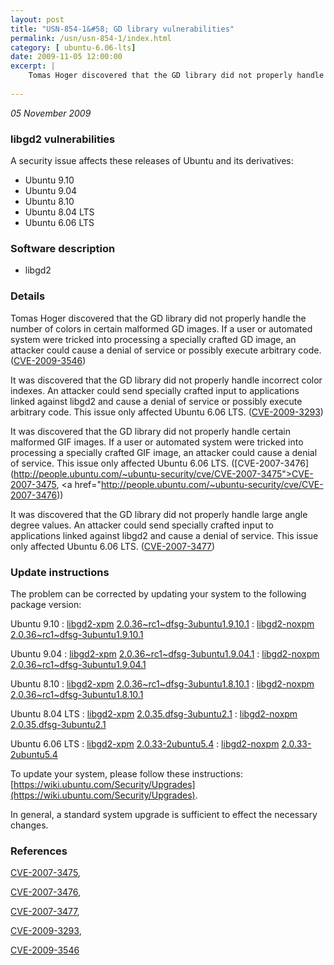 ```yaml
---
layout: post
title: "USN-854-1&#58; GD library vulnerabilities"
permalink: /usn/usn-854-1/index.html
category: [ ubuntu-6.06-lts]
date: 2009-11-05 12:00:00
excerpt: |
    Tomas Hoger discovered that the GD library did not properly handle the number of colors in certain malformed GD images. If a user or automated system were tricked into processing a specially crafted GD image, an attacker could cause a denial of service or possibly execute arbitrary code. ([CVE-2009-3546](http://people.ubuntu.com/~ubuntu-security/cve/CVE-2009-3546))
    
--- 
```

 
 

*05 November 2009*

### libgd2 vulnerabilities

A security issue affects these releases of Ubuntu and its derivatives:

* Ubuntu 9.10
* Ubuntu 9.04
* Ubuntu 8.10
* Ubuntu 8.04 LTS
* Ubuntu 6.06 LTS

### Software description

* libgd2 

### Details

Tomas Hoger discovered that the GD library did not properly handle the number of colors in certain malformed GD images. If a user or automated system were tricked into processing a specially crafted GD image, an attacker could cause a denial of service or possibly execute arbitrary code. ([CVE-2009-3546](http://people.ubuntu.com/~ubuntu-security/cve/CVE-2009-3546))

It was discovered that the GD library did not properly handle incorrect color indexes. An attacker could send specially crafted input to applications linked against libgd2 and cause a denial of service or possibly execute arbitrary code. This issue only affected Ubuntu 6.06 LTS. ([CVE-2009-3293](http://people.ubuntu.com/~ubuntu-security/cve/CVE-2009-3293))

It was discovered that the GD library did not properly handle certain malformed GIF images. If a user or automated system were tricked into processing a specially crafted GIF image, an attacker could cause a denial of service. This issue only affected Ubuntu 6.06 LTS. ([CVE-2007-3476](http://people.ubuntu.com/~ubuntu-security/cve/CVE-2007-3475">CVE-2007-3475</a>, <a href="http://people.ubuntu.com/~ubuntu-security/cve/CVE-2007-3476))

It was discovered that the GD library did not properly handle large angle degree values. An attacker could send specially crafted input to applications linked against libgd2 and cause a denial of service. This issue only affected Ubuntu 6.06 LTS. ([CVE-2007-3477](http://people.ubuntu.com/~ubuntu-security/cve/CVE-2007-3477)) 

### Update instructions

The problem can be corrected by updating your system to the following package version:

Ubuntu 9.10
 : [libgd2-xpm](https://launchpad.net/ubuntu/+source/libgd2) <span> [2.0.36~rc1~dfsg-3ubuntu1.9.10.1](https://launchpad.net/ubuntu/+source/libgd2/2.0.36~rc1~dfsg-3ubuntu1.9.10.1) </span> 
 : [libgd2-noxpm](https://launchpad.net/ubuntu/+source/libgd2) <span> [2.0.36~rc1~dfsg-3ubuntu1.9.10.1](https://launchpad.net/ubuntu/+source/libgd2/2.0.36~rc1~dfsg-3ubuntu1.9.10.1) </span> 

Ubuntu 9.04
 : [libgd2-xpm](https://launchpad.net/ubuntu/+source/libgd2) <span> [2.0.36~rc1~dfsg-3ubuntu1.9.04.1](https://launchpad.net/ubuntu/+source/libgd2/2.0.36~rc1~dfsg-3ubuntu1.9.04.1) </span> 
 : [libgd2-noxpm](https://launchpad.net/ubuntu/+source/libgd2) <span> [2.0.36~rc1~dfsg-3ubuntu1.9.04.1](https://launchpad.net/ubuntu/+source/libgd2/2.0.36~rc1~dfsg-3ubuntu1.9.04.1) </span> 

Ubuntu 8.10
 : [libgd2-xpm](https://launchpad.net/ubuntu/+source/libgd2) <span> [2.0.36~rc1~dfsg-3ubuntu1.8.10.1](https://launchpad.net/ubuntu/+source/libgd2/2.0.36~rc1~dfsg-3ubuntu1.8.10.1) </span> 
 : [libgd2-noxpm](https://launchpad.net/ubuntu/+source/libgd2) <span> [2.0.36~rc1~dfsg-3ubuntu1.8.10.1](https://launchpad.net/ubuntu/+source/libgd2/2.0.36~rc1~dfsg-3ubuntu1.8.10.1) </span> 

Ubuntu 8.04 LTS
 : [libgd2-xpm](https://launchpad.net/ubuntu/+source/libgd2) <span> [2.0.35.dfsg-3ubuntu2.1](https://launchpad.net/ubuntu/+source/libgd2/2.0.35.dfsg-3ubuntu2.1) </span> 
 : [libgd2-noxpm](https://launchpad.net/ubuntu/+source/libgd2) <span> [2.0.35.dfsg-3ubuntu2.1](https://launchpad.net/ubuntu/+source/libgd2/2.0.35.dfsg-3ubuntu2.1) </span> 

Ubuntu 6.06 LTS
 : [libgd2-xpm](https://launchpad.net/ubuntu/+source/libgd2) <span> [2.0.33-2ubuntu5.4](https://launchpad.net/ubuntu/+source/libgd2/2.0.33-2ubuntu5.4) </span> 
 : [libgd2-noxpm](https://launchpad.net/ubuntu/+source/libgd2) <span> [2.0.33-2ubuntu5.4](https://launchpad.net/ubuntu/+source/libgd2/2.0.33-2ubuntu5.4) </span> 

To update your system, please follow these instructions: [https://wiki.ubuntu.com/Security/Upgrades](https://wiki.ubuntu.com/Security/Upgrades).

In general, a standard system upgrade is sufficient to effect the necessary changes. 

### References

 
 [CVE-2007-3475](http://people.ubuntu.com/~ubuntu-security/cve/CVE-2007-3475), 

 [CVE-2007-3476](http://people.ubuntu.com/~ubuntu-security/cve/CVE-2007-3476), 

 [CVE-2007-3477](http://people.ubuntu.com/~ubuntu-security/cve/CVE-2007-3477), 

 [CVE-2009-3293](http://people.ubuntu.com/~ubuntu-security/cve/CVE-2009-3293), 

 [CVE-2009-3546](http://people.ubuntu.com/~ubuntu-security/cve/CVE-2009-3546)
 

